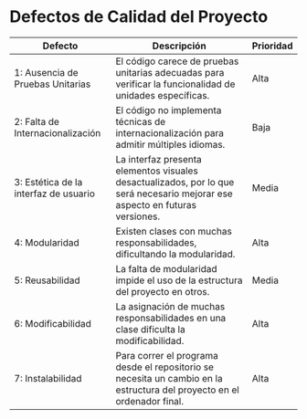 # Defectos de Calidad del Proyecto

| Defecto                          | Descripción | Prioridad |
|----------------------------------|-------------|-----------|
| 1: Ausencia de Pruebas Unitarias | El código carece de pruebas unitarias adecuadas para verificar la funcionalidad de unidades específicas. | Alta |
| 2: Falta de Internacionalización | El código no implementa técnicas de internacionalización para admitir múltiples idiomas. | Baja |
| 3: Estética de la interfaz de usuario | La interfaz presenta elementos visuales desactualizados, por lo que será necesario mejorar ese aspecto en futuras versiones. | Media |
| 4: Modularidad | Existen clases con muchas responsabilidades, dificultando la modularidad. | Alta |
| 5: Reusabilidad | La falta de modularidad impide el uso de la estructura del proyecto en otros. | Media |
| 6: Modificabilidad | La asignación de muchas responsabilidades en una clase dificulta la modificabilidad. | Alta |
| 7: Instalabilidad | Para correr el programa desde el repositorio se necesita un cambio en la estructura del proyecto en el ordenador final. | Alta |


